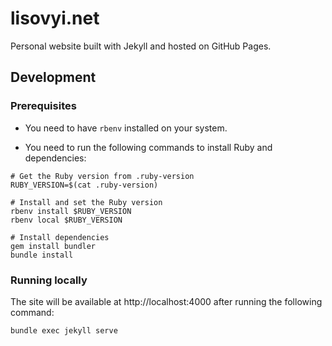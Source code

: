 # lisovyi.net

Personal website built with Jekyll and hosted on GitHub Pages.

## Development

### Prerequisites

- You need to have `rbenv` installed on your system.

- You need to run the following commands to install Ruby and dependencies:

```shell
# Get the Ruby version from .ruby-version
RUBY_VERSION=$(cat .ruby-version)

# Install and set the Ruby version
rbenv install $RUBY_VERSION
rbenv local $RUBY_VERSION

# Install dependencies
gem install bundler
bundle install
```

### Running locally

The site will be available at http://localhost:4000 after running the following command:

```shell
bundle exec jekyll serve
```
